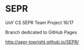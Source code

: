 # SEPR
UoY CS SEPR Team Project 16/17

Branch dedicated to GitHub Pages

http://sepr-topright.github.io/SEPR/
